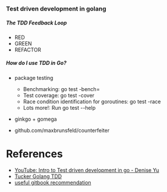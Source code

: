 ### Test driven development in golang

##### The TDD Feedback Loop

- RED
- GREEN
- REFACTOR

##### How do I use TDD in Go?

- package testing
    - Benchmarking: go test -bench=
    - Test coverage: go test -cover
    - Race condition identification for goroutines: go test -race
    - Lots more!: Run go test --help

- ginkgo + gomega
- github.com/maxbrunsfeld/counterfeiter

# References

 - [YouTube: Intro to Test driven development in go - Denise Yu](https://www.youtube.com/watch?v=Bt1ZA82SF4o)
 - [Tucker Golang TDD](https://www.youtube.com/watch?v=e4LOX5TqYYI)
 - [useful gitbook recommendation](https://quii.gitbook.io/learn-go-with-tests)
